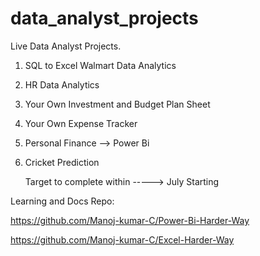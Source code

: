 # data_analyst_projects
Live Data Analyst Projects. 


1. SQL to Excel Walmart Data Analytics
2. HR Data Analytics
3. Your Own Investment and Budget Plan Sheet 
4. Your Own Expense Tracker 
5. Personal Finance --> Power Bi
6. Cricket Prediction
   


   Target to complete within -----> July Starting


Learning and Docs Repo:

https://github.com/Manoj-kumar-C/Power-Bi-Harder-Way

https://github.com/Manoj-kumar-C/Excel-Harder-Way
